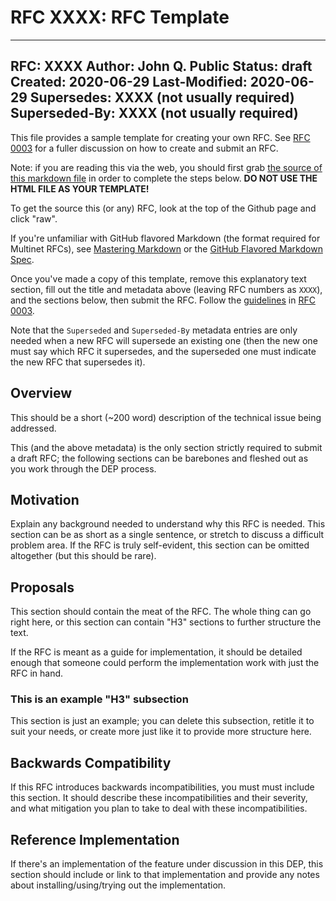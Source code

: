 # RFC XXXX: RFC Template

---
RFC: XXXX
Author: John Q. Public
Status: draft
Created: 2020-06-29
Last-Modified: 2020-06-29
Supersedes: XXXX (not usually required)
Superseded-By: XXXX (not usually required)
---

This file provides a sample template for creating your own RFC. See [RFC
0003](https://github.com/multinet-app/multinet-rfcs/final/0003-rfc-process)
for a fuller discussion on how to create and submit an RFC.

Note: if you are reading this via the web, you should first grab [the source of
this markdown
file](https://raw.githubusercontent.com/multinet-app/multinet-rfcs/template.md)
in order to complete the steps below.  **DO NOT USE THE HTML FILE AS YOUR
TEMPLATE!**

To get the source this (or any) RFC, look at the top of the Github page
and click "raw".

If you're unfamiliar with GitHub flavored Markdown (the format required for
Multinet RFCs), see [Mastering
Markdown](https://guides.github.com/features/mastering-markdown/) or the [GitHub
Flavored Markdown Spec](https://github.github.com/gfm/).

Once you've made a copy of this template, remove this explanatory text section,
fill out the title and metadata above (leaving RFC numbers as `XXXX`), and the
sections below, then submit the RFC. Follow the [guidelines](guidelines) in [RFC
0003](https://github.com/multinet-app/multinet-rfcs/final/0003-rfc-process).

Note that the `Superseded` and `Superseded-By` metadata entries are only needed
when a new RFC will supersede an existing one (then the new one must say which
RFC it supersedes, and the superseded one must indicate the new RFC that
supersedes it).

## Overview

This should be a short (~200 word) description of the technical issue being
addressed.

This (and the above metadata) is the only section strictly required to submit a
draft RFC; the following sections can be barebones and fleshed out as you work
through the DEP process.

## Motivation

Explain any background needed to understand why this RFC is needed. This section
can be as short as a single sentence, or stretch to discuss a difficult problem
area. If the RFC is truly self-evident, this section can be omitted altogether
(but this should be rare).

## Proposals

This section should contain the meat of the RFC. The whole thing can go right
here, or this section can contain "H3" sections to further structure the text.

If the RFC is meant as a guide for implementation, it should be detailed enough
that someone could perform the implementation work with just the RFC in hand.

### This is an example "H3" subsection

This section is just an example; you can delete this subsection, retitle it to
suit your needs, or create more just like it to provide more structure here.

## Backwards Compatibility

If this RFC introduces backwards incompatibilities, you must must include this
section. It should describe these incompatibilities and their severity, and what
mitigation you plan to take to deal with these incompatibilities.

## Reference Implementation

If there's an implementation of the feature under discussion in this DEP, this
section should include or link to that implementation and provide any notes
about installing/using/trying out the implementation.
